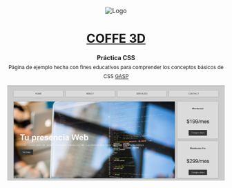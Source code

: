 <p align="center"><img src="https://raw.githubusercontent.com/TaynisRW/Responsive-Grid-CSS/master/img/favicon.ico" alt="Logo" width="150" height="150" />
</p>
<h1 align="center"><a href="https://coffe3d.netlify.app/" target="_blank">COFFE 3D</a></h1>
<p align="center"><b>Práctica CSS</b></br>
<sub>Página de ejemplo hecha con fines educativos para comprender los conceptos básicos de CSS <a href="https://greensock.com/gsap/"> GASP </a></sub>
</p>

![Coffe3D](https://raw.githubusercontent.com/TaynisRW/Responsive-Grid-CSS/master/img/DEMO.png "Coffe 3D")
